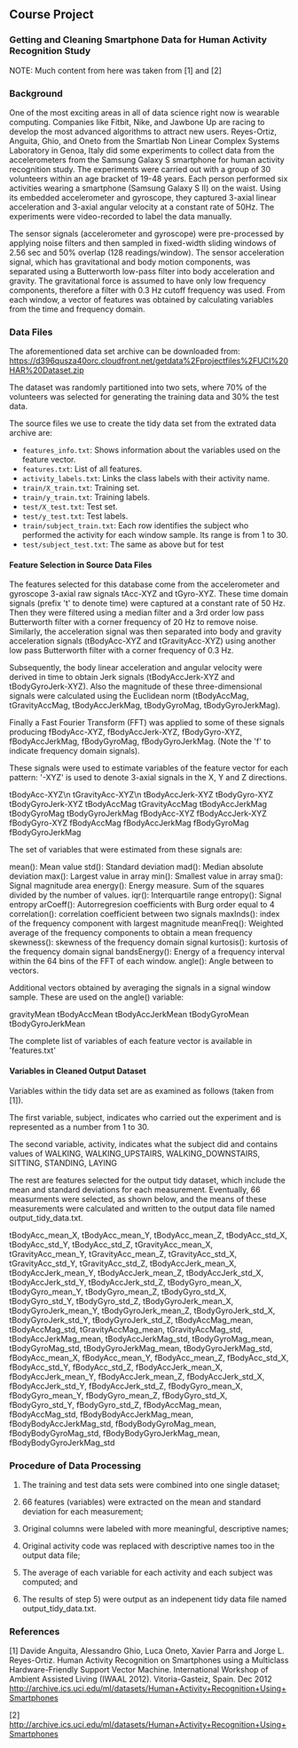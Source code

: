 ## Course Project

### Getting and Cleaning Smartphone Data for Human Activity Recognition Study

NOTE: Much content from here was taken from [1] and [2]


### Background

One of the most exciting areas in all of data science right now is wearable computing. Companies like Fitbit, Nike, and Jawbone Up are racing to develop the most advanced algorithms to attract new users. Reyes-Ortiz, Anguita, Ghio, and Oneto from the Smartlab Non Linear Complex Systems Laboratory in Genoa, Italy did some experiments to collect data from the accelerometers from the Samsung Galaxy S smartphone for human activity recognition study. The experiments were carried out with a group of 30 volunteers within an age bracket of 19-48 years. Each person performed six activities wearing a smartphone (Samsung Galaxy S II) on the waist. Using its embedded accelerometer and gyroscope, they captured 3-axial linear acceleration and 3-axial angular velocity at a constant rate of 50Hz. The experiments were video-recorded to label the data manually.

The sensor signals (accelerometer and gyroscope) were pre-processed by applying noise filters and then sampled in fixed-width sliding windows of 2.56 sec and 50% overlap (128 readings/window). The sensor acceleration signal, which has gravitational and body motion components, was separated using a Butterworth low-pass filter into body acceleration and gravity. The gravitational force is assumed to have only low frequency components, therefore a filter with 0.3 Hz cutoff frequency was used. From each window, a vector of features was obtained by calculating variables from the time and frequency domain.


### Data Files

The aforementioned data set archive can be downloaded from: https://d396qusza40orc.cloudfront.net/getdata%2Fprojectfiles%2FUCI%20HAR%20Dataset.zip

The dataset was randomly partitioned into two sets, where 70% of the volunteers was selected for generating the training data and 30% the test data.

The source files we use to create the tidy data set from the extrated data archive are:
*  `features_info.txt`: Shows information about the variables used on the feature vector.
*  `features.txt`: List of all features.
*  `activity_labels.txt`: Links the class labels with their activity name.
*  `train/X_train.txt`: Training set.
*  `train/y_train.txt`: Training labels.
*  `test/X_test.txt`: Test set.
*  `test/y_test.txt`: Test labels.
*  `train/subject_train.txt`: Each row identifies the subject who performed the activity for each window sample. Its range is from 1 to 30.
*  `test/subject_test.txt`: The same as above but for test


#### Feature Selection in Source Data Files

The features selected for this database come from the accelerometer and gyroscope 3-axial raw signals tAcc-XYZ and tGyro-XYZ. These time domain signals (prefix 't' to denote time) were captured at a constant rate of 50 Hz. Then they were filtered using a median filter and a 3rd order low pass Butterworth filter with a corner frequency of 20 Hz to remove noise. Similarly, the acceleration signal was then separated into body and gravity acceleration signals (tBodyAcc-XYZ and tGravityAcc-XYZ) using another low pass Butterworth filter with a corner frequency of 0.3 Hz. 

Subsequently, the body linear acceleration and angular velocity were derived in time to obtain Jerk signals (tBodyAccJerk-XYZ and tBodyGyroJerk-XYZ). Also the magnitude of these three-dimensional signals were calculated using the Euclidean norm (tBodyAccMag, tGravityAccMag, tBodyAccJerkMag, tBodyGyroMag, tBodyGyroJerkMag). 

Finally a Fast Fourier Transform (FFT) was applied to some of these signals producing fBodyAcc-XYZ, fBodyAccJerk-XYZ, fBodyGyro-XYZ, fBodyAccJerkMag, fBodyGyroMag, fBodyGyroJerkMag. (Note the 'f' to indicate frequency domain signals). 

These signals were used to estimate variables of the feature vector for each pattern: '-XYZ' is used to denote 3-axial signals in the X, Y and Z directions.

tBodyAcc-XYZ\n
tGravityAcc-XYZ\n
tBodyAccJerk-XYZ
tBodyGyro-XYZ
tBodyGyroJerk-XYZ
tBodyAccMag
tGravityAccMag
tBodyAccJerkMag
tBodyGyroMag
tBodyGyroJerkMag
fBodyAcc-XYZ
fBodyAccJerk-XYZ
fBodyGyro-XYZ
fBodyAccMag
fBodyAccJerkMag
fBodyGyroMag
fBodyGyroJerkMag

The set of variables that were estimated from these signals are: 

mean(): Mean value
std(): Standard deviation
mad(): Median absolute deviation 
max(): Largest value in array
min(): Smallest value in array
sma(): Signal magnitude area
energy(): Energy measure. Sum of the squares divided by the number of values. 
iqr(): Interquartile range 
entropy(): Signal entropy
arCoeff(): Autorregresion coefficients with Burg order equal to 4
correlation(): correlation coefficient between two signals
maxInds(): index of the frequency component with largest magnitude
meanFreq(): Weighted average of the frequency components to obtain a mean frequency
skewness(): skewness of the frequency domain signal 
kurtosis(): kurtosis of the frequency domain signal 
bandsEnergy(): Energy of a frequency interval within the 64 bins of the FFT of each window.
angle(): Angle between to vectors.

Additional vectors obtained by averaging the signals in a signal window sample. These are used on the angle() variable:

gravityMean
tBodyAccMean
tBodyAccJerkMean
tBodyGyroMean
tBodyGyroJerkMean

The complete list of variables of each feature vector is available in 'features.txt'


#### Variables in Cleaned Output Dataset

Variables within the tidy data set are as examined as follows (taken from [1]).

The first variable, subject, indicates who carried out the experiment and is represented as a number from 1 to 30.

The second variable, activity, indicates what the subject did and contains values of WALKING, WALKING_UPSTAIRS, WALKING_DOWNSTAIRS, SITTING, STANDING, LAYING

The rest are features selected for the output tidy dataset, which include the mean and standard deviations for each measurement. Eventually, 66 measurments were selected, as shown below, and the means of these measurements were calculated and written to the output data file named output_tidy_data.txt.

tBodyAcc_mean_X, tBodyAcc_mean_Y, tBodyAcc_mean_Z, tBodyAcc_std_X, tBodyAcc_std_Y, tBodyAcc_std_Z, tGravityAcc_mean_X, tGravityAcc_mean_Y, tGravityAcc_mean_Z, tGravityAcc_std_X, tGravityAcc_std_Y, tGravityAcc_std_Z, tBodyAccJerk_mean_X, tBodyAccJerk_mean_Y, tBodyAccJerk_mean_Z, tBodyAccJerk_std_X, tBodyAccJerk_std_Y, tBodyAccJerk_std_Z, tBodyGyro_mean_X, tBodyGyro_mean_Y, tBodyGyro_mean_Z, tBodyGyro_std_X, tBodyGyro_std_Y, tBodyGyro_std_Z, tBodyGyroJerk_mean_X, tBodyGyroJerk_mean_Y, tBodyGyroJerk_mean_Z, tBodyGyroJerk_std_X, tBodyGyroJerk_std_Y, tBodyGyroJerk_std_Z, tBodyAccMag_mean, tBodyAccMag_std, tGravityAccMag_mean, tGravityAccMag_std, tBodyAccJerkMag_mean, tBodyAccJerkMag_std, tBodyGyroMag_mean, tBodyGyroMag_std, tBodyGyroJerkMag_mean, tBodyGyroJerkMag_std, fBodyAcc_mean_X, fBodyAcc_mean_Y, fBodyAcc_mean_Z, fBodyAcc_std_X, fBodyAcc_std_Y, fBodyAcc_std_Z, fBodyAccJerk_mean_X, fBodyAccJerk_mean_Y, fBodyAccJerk_mean_Z, fBodyAccJerk_std_X, fBodyAccJerk_std_Y, fBodyAccJerk_std_Z, fBodyGyro_mean_X, fBodyGyro_mean_Y, fBodyGyro_mean_Z, fBodyGyro_std_X, fBodyGyro_std_Y, fBodyGyro_std_Z, fBodyAccMag_mean, fBodyAccMag_std, fBodyBodyAccJerkMag_mean, fBodyBodyAccJerkMag_std, fBodyBodyGyroMag_mean, fBodyBodyGyroMag_std, fBodyBodyGyroJerkMag_mean, fBodyBodyGyroJerkMag_std


### Procedure of Data Processing

1) The training and test data sets were combined into one single dataset;

2) 66 features (variables) were extracted on the mean and standard deviation for each measurement;

3) Original columns were labeled with more meaningful, descriptive names;

4) Original activity code was replaced with descriptive names too in the output data file;

5) The average of each variable for each activity and each subject was computed; and

6) The results of step 5) were output as an indepenent tidy data file named output_tidy_data.txt.



### References
[1] Davide Anguita, Alessandro Ghio, Luca Oneto, Xavier Parra and Jorge L. Reyes-Ortiz. Human Activity Recognition on Smartphones using a Multiclass Hardware-Friendly Support Vector Machine. International Workshop of Ambient Assisted Living (IWAAL 2012). Vitoria-Gasteiz, Spain. Dec 2012 http://archive.ics.uci.edu/ml/datasets/Human+Activity+Recognition+Using+Smartphones

[2] http://archive.ics.uci.edu/ml/datasets/Human+Activity+Recognition+Using+Smartphones
